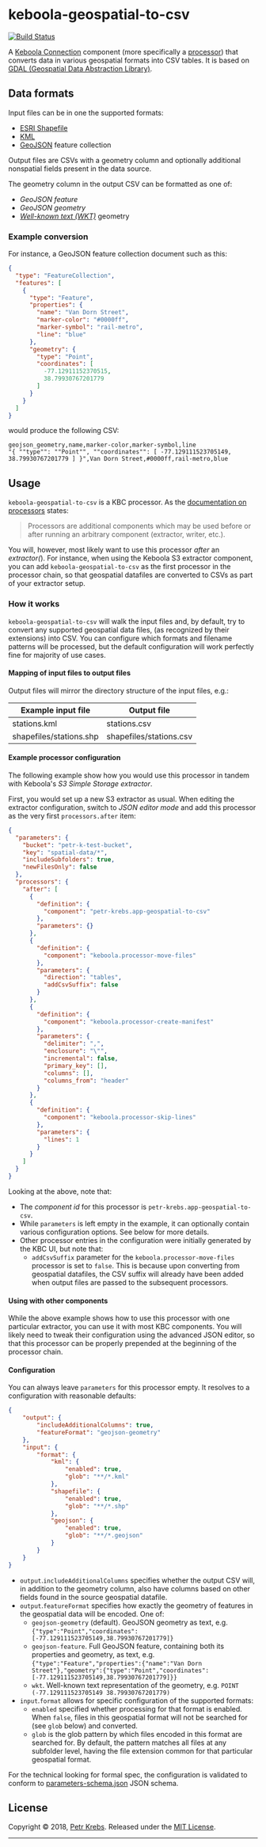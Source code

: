 # keboola-geospatial-to-csv
[![Build Status](https://travis-ci.org/petr-k/keboola-geospatial-to-csv.svg?branch=master)](https://travis-ci.org/petr-k/keboola-geospatial-to-csv)

A [Keboola Connection](https://www.keboola.com/product) component (more specifically a [processor](https://developers.keboola.com/extend/component/processors/)) that converts data in various geospatial formats into CSV tables. It is based on [GDAL (Geospatial Data Abstraction Library)](http://www.gdal.org/).

## Data formats
Input files can be in one the supported formats:
* [ESRI Shapefile](https://en.wikipedia.org/wiki/Shapefile)
* [KML](https://en.wikipedia.org/wiki/Keyhole_Markup_Language)
* [GeoJSON](https://en.wikipedia.org/wiki/GeoJSON) feature collection

Output files are CSVs with a geometry column and optionally additional
nonspatial fields present in the data source.

The geometry column in the output CSV can be formatted as one of:
* _GeoJSON feature_
* _GeoJSON geometry_
* [_Well-known text (WKT)_](https://en.wikipedia.org/wiki/Well-known_text) geometry

### Example conversion
For instance, a GeoJSON feature collection document such as this:
```json
{
  "type": "FeatureCollection",
  "features": [
    {
      "type": "Feature",
      "properties": {
        "name": "Van Dorn Street",
        "marker-color": "#0000ff",
        "marker-symbol": "rail-metro",
        "line": "blue"
      },
      "geometry": {
        "type": "Point",
        "coordinates": [
          -77.12911152370515,
          38.79930767201779
        ]
      }
    }
  ]
}
```

would produce the following CSV:

```csv
geojson_geometry,name,marker-color,marker-symbol,line
"{ ""type"": ""Point"", ""coordinates"": [ -77.129111523705149, 38.79930767201779 ] }",Van Dorn Street,#0000ff,rail-metro,blue
```

## Usage

`keboola-geospatial-to-csv` is a KBC processor. As the [documentation on processors](https://developers.keboola.com/extend/component/processors/) states:

> Processors are additional components which may be used before or after running an arbitrary component (extractor, writer, etc.).

You will, however, most likely want to use this processor *after* an *extractor(*). For instance, when using the Keboola S3 extractor component, you can add `keboola-geospatial-to-csv` as the first processor in the processor chain, so that geospatial datafiles are converted to CSVs as part of your extractor setup.

### How it works
`keboola-geospatial-to-csv` will walk the input files and, by default, try to convert any supported geospatial data files, (as recognized by their extensions) into CSV. You can configure which formats and filename patterns will be processed, but the default configuration will work perfectly fine for majority of use cases.

#### Mapping of input files to output files
Output files will mirror the directory structure of the input files, e.g.:

| Example input file      | Output file             |
|-------------------------|-------------------------|
| stations.kml            | stations.csv            |
| shapefiles/stations.shp | shapefiles/stations.csv |


#### Example processor configuration
The following example show how you would use this processor in tandem with Keboola's _S3 Simple Storage extractor_.

First, you would set up a new S3 extractor as usual. When editing the extractor configuration, switch to _JSON editor mode_ and add this processor as the very first `processors.after` item:

```json
{
  "parameters": {
    "bucket": "petr-k-test-bucket",
    "key": "spatial-data/*",
    "includeSubfolders": true,
    "newFilesOnly": false
  },
  "processors": {
    "after": [
      {
        "definition": {
          "component": "petr-krebs.app-geospatial-to-csv"
        },
        "parameters": {}
      },
      {
        "definition": {
          "component": "keboola.processor-move-files"
        },
        "parameters": {
          "direction": "tables",
          "addCsvSuffix": false
        }
      },
      {
        "definition": {
          "component": "keboola.processor-create-manifest"
        },
        "parameters": {
          "delimiter": ",",
          "enclosure": "\"",
          "incremental": false,
          "primary_key": [],
          "columns": [],
          "columns_from": "header"
        }
      },
      {
        "definition": {
          "component": "keboola.processor-skip-lines"
        },
        "parameters": {
          "lines": 1
        }
      }
    ]
  }
}
```

Looking at the above, note that:
* The _component id_ for this processor is `petr-krebs.app-geospatial-to-csv`.
* While `parameters` is left empty in the example, it can optionally contain various configuration options. See below for more details.
* Other processor entries in the configuration were initially generated by the KBC UI, but note that:
  - `addCsvSuffix` parameter for the `keboola.processor-move-files` processor is set to `false`. This is because upon converting from geospatial datafiles, the CSV suffix will already have been added when output files are passed to the subsequent processors.

#### Using with other components
While the above example shows how to use this processor with one particular extractor, you can use it with most KBC components. You will likely need to tweak their configuration using the advanced JSON editor, so that this processor can be properly prepended at the beginning of the processor chain.

#### Configuration
You can always leave `parameters` for this processor empty. It resolves to a configuration with reasonable defaults:

```json
{
    "output": {
        "includeAdditionalColumns": true,
        "featureFormat": "geojson-geometry"
    },
    "input": {
        "format": {
            "kml": {
                "enabled": true,
                "glob": "**/*.kml"
            },
            "shapefile": {
                "enabled": true,
                "glob": "**/*.shp"
            },
            "geojson": {
                "enabled": true,
                "glob": "**/*.geojson"
            }
        }
    }
}
```

* `output`.`includeAdditionalColumns` specifies whether the output CSV will, in addition to the geometry column, also have columns based on other fields found in the source geospatial datafile.
* `output`.`featureFormat` specifies how exactly the geometry of features in the geospatial data will be encoded. One of:
  - `geojson-geometry` (default). GeoJSON geometry as text, e.g. `{"type":"Point","coordinates":[-77.129111523705149,38.79930767201779]}`
  - `geojson-feature`. Full GeoJSON feature, containing both its properties and geometry, as text, e.g. `{"type":"Feature","properties":{"name":"Van Dorn Street"},"geometry":{"type":"Point","coordinates":[-77.129111523705149,38.79930767201779]}}`
  - `wkt`. Well-known text representation of the geometry, e.g. `POINT (-77.129111523705149 38.79930767201779)`
* `input`.`format` allows for specific configuration of the supported formats:
  - `enabled` specified whether processing for that format is enabled. When `false`, files in this geospatial format will not be searched for (see `glob` below) and converted.
  - `glob` is the glob pattern by which files encoded in this format are searched for. By default, the pattern matches all files at any subfolder level, having the file extension common for that particular geospatial format.

For the technical looking for formal spec, the configuration is validated to conform to [parameters-schema.json](src/parameters-schema.json) JSON schema.

## License

Copyright © 2018, [Petr Krebs](https://github.com/petr-k).
Released under the [MIT License](LICENSE).

***

